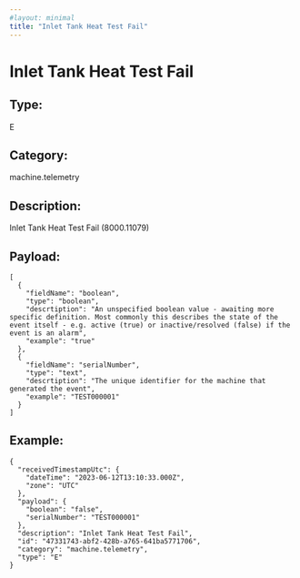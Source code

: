 ```yaml
---
#layout: minimal
title: "Inlet Tank Heat Test Fail"
---
```


# Inlet Tank Heat Test Fail

## Type:

E

## Category:

machine.telemetry

## Description: 

Inlet Tank Heat Test Fail (8000.11079)

## Payload:

```
[
  {
    "fieldName": "boolean",
    "type": "boolean",
    "descrtiption": "An unspecified boolean value - awaiting more specific definition. Most commonly this describes the state of the event itself - e.g. active (true) or inactive/resolved (false) if the event is an alarm",
    "example": "true"
  },
  {
    "fieldName": "serialNumber",
    "type": "text",
    "descrtiption": "The unique identifier for the machine that generated the event",
    "example": "TEST000001"
  }
]
```

## Example:

```
{
  "receivedTimestampUtc": {
    "dateTime": "2023-06-12T13:10:33.000Z",
    "zone": "UTC"
  },
  "payload": {
    "boolean": "false",
    "serialNumber": "TEST000001"
  },
  "description": "Inlet Tank Heat Test Fail",
  "id": "47331743-abf2-428b-a765-641ba5771706",
  "category": "machine.telemetry",
  "type": "E"
}
```
